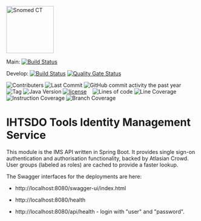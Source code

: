 [<img alt="Snomed CT" style="height:125px;" src="https://static.wixstatic.com/media/49d95c_f232b9c10b72410b802fbbd35b357698~mv2.png"/>](https://www.snomed.org/)

Main:
[![Build Status](https://jenkins.ihtsdotools.org/job/jobs/job/snomed-sso-service/job/main/badge/icon)](https://jenkins.ihtsdotools.org/job/jobs/job/snomed-sso-service/job/main/)

Develop:
[![Build Status](https://jenkins.ihtsdotools.org/job/jobs/job/snomed-sso-service/job/develop/badge/icon)](https://jenkins.ihtsdotools.org/job/jobs/job/snomed-sso-service/job/develop/)
[![Quality Gate Status](https://sonarqube.ihtsdotools.org/api/project_badges/measure?project=org.snomed%3Asnomed-sso-service&metric=alert_status&token=sqb_4ab88d20b777acb2f2ae7e9d0ffed5c55111f00e)](https://sonarqube.ihtsdotools.org/dashboard?id=org.snomed%3Asnomed-sso-service)

![Contributers](https://img.shields.io/github/contributors/IHTSDO/snomed-sso-service)
![Last Commit](https://img.shields.io/github/last-commit/ihtsdo/snomed-sso-service)
![GitHub commit activity the past year](https://img.shields.io/github/commit-activity/m/ihtsdo/snomed-sso-service)
&nbsp;&nbsp;
![Tag](https://img.shields.io/github/v/tag/IHTSDO/snomed-sso-service)
![Java Version](https://img.shields.io/badge/Java_Version-17-green)
[![license](https://img.shields.io/badge/License-Apache%202.0-blue.svg)](LICENSE.md)
&nbsp;&nbsp;
![Lines of code](https://jenkins.ihtsdotools.org/job/jobs/job/snomed-sso-service/job/develop/badge/icon?subject=Lines%20Of%20Code&status=${lineOfCode}&color=blue)
![Line Coverage](https://jenkins.ihtsdotools.org/job/jobs/job/snomed-sso-service/job/develop/badge/icon?subject=Line%20Coverage&status=${lineCoverage}&color=${colorLineCoverage})
![Instruction Coverage](https://jenkins.ihtsdotools.org/job/jobs/job/snomed-sso-service/job/develop/badge/icon?subject=Instruction%20Coverage&status=${instructionCoverage}&color=${colorInstructionCoverage})
![Branch Coverage](https://jenkins.ihtsdotools.org/job/jobs/job/snomed-sso-service/job/develop/badge/icon?subject=Branch%20Coverage&status=${branchCoverage}&color=${colorBranchCoverage})

# IHTSDO Tools Identity Management Service

This module is the IMS API written in Spring Boot. It provides single sign-on authentication and authorisation functionality, backed by Atlasian Crowd. User groups (labeled as roles) are cached to provide a faster lookup.

The Swagger interfaces for the deployments are here:

* http://localhost:8080/swagger-ui/index.html

* http://localhost:8080/health
* http://localhost:8080/api/health - login with "user" and "password".
